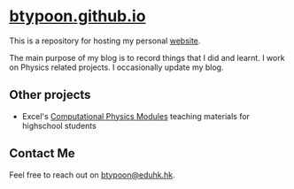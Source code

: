 # [btypoon.github.io](https://btypoon.github.io/)

This is a repository for hosting my personal [website](https://btypoon.github.io/).

The main purpose of my blog is to record things that I did and learnt. I work on Physics related projects. I occasionally update my blog.

## Other projects

- Excel's [Computational Physics Modules](https://phys.eduhk.hk/) teaching materials for highschool students

## Contact Me

Feel free to reach out on [btypoon@eduhk.hk](mailto:btypoon@eduhk.hk).
